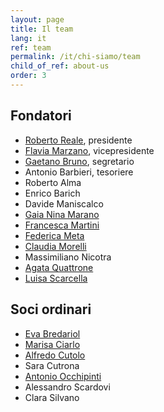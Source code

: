 ```yaml
---
layout: page
title: Il team
lang: it
ref: team
permalink: /it/chi-siamo/team
child_of_ref: about-us
order: 3
---
```


## Fondatori

- [Roberto Reale](/it/bio/roberto-reale), presidente
- [Flavia Marzano](/it/bio/flavia-marzano), vicepresidente
- [Gaetano Bruno](/it/bio/gaetano-bruno), segretario
- Antonio Barbieri, tesoriere
- Roberto Alma
- Enrico Barich
- Davide Maniscalco
- [Gaia Nina Marano](/it/bio/gaia-nina-marano)
- [Francesca Martini](/it/bio/francesca-martini)
- [Federica Meta](/it/bio/federica-meta)
- [Claudia Morelli](/it/bio/claudia-morelli)
- Massimiliano Nicotra
- [Agata Quattrone](/it/bio/agata-quattrone)
- [Luisa Scarcella](/it/bio/luisa-scarcella)

## Soci ordinari

- [Eva Bredariol](/it/bio/eva-bredariol)
- [Marisa Ciarlo](/it/bio/marisa-ciarlo)
- [Alfredo Cutolo](/it/bio/alfredo-cutolo)
- Sara Cutrona
- [Antonio Occhipinti](/it/bio/antonio-occhipinti)
- Alessandro Scardovi
- Clara Silvano
